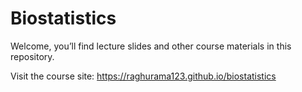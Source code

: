 # Biostatistics

Welcome, you’ll find lecture slides and other course materials in this repository.

Visit the course site: https://raghurama123.github.io/biostatistics

